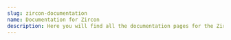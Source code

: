 ```yaml
---
slug: zircon-documentation
name: Documentation for Zircon
description: Here you will find all the documentation pages for the Zircon Tile Engine.
---
```

